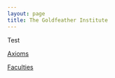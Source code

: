 ```yaml
---
layout: page
title: The Goldfeather Institute
---
```


Test

[Axioms](axioms)

[Faculties](faculties)
